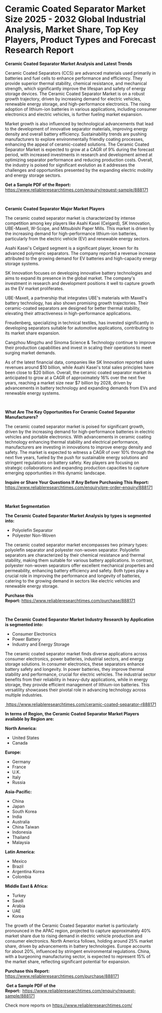 <p><h1>Ceramic Coated Separator Market Size 2025 - 2032 Global Industrial Analysis, Market Share, Top Key Players, Product Types and Forecast Research Report</h1></p><p><strong>Ceramic Coated Separator Market Analysis and Latest Trends</strong></p>
<p><p>Ceramic Coated Separators (CCS) are advanced materials used primarily in batteries and fuel cells to enhance performance and efficiency. They provide superior thermal stability, chemical resistance, and mechanical strength, which significantly improve the lifespan and safety of energy storage devices. The Ceramic Coated Separator Market is on a robust growth trajectory, driven by increasing demand for electric vehicles, renewable energy storage, and high-performance electronics. The rising adoption of lithium-ion batteries in various applications, including consumer electronics and electric vehicles, is further fueling market expansion.</p><p>Market growth is also influenced by technological advancements that lead to the development of innovative separator materials, improving energy density and overall battery efficiency. Sustainability trends are pushing manufacturers to explore environmentally friendly coating processes, enhancing the appeal of ceramic-coated solutions. The Ceramic Coated Separator Market is expected to grow at a CAGR of 9% during the forecast period, with increased investments in research and development aimed at optimizing separator performance and reducing production costs. Overall, the industry is poised for significant evolution as it addresses the challenges and opportunities presented by the expanding electric mobility and energy storage sectors.</p></p>
<p><strong>Get a Sample PDF of the Report:&nbsp;</strong> <a href="https://www.reliableresearchtimes.com/enquiry/request-sample/888171?utm_campaign=2182&utm_medium=2&utm_source=Github&utm_content=ia&utm_term=30012025&utm_id=ceramic-coated-separator">https://www.reliableresearchtimes.com/enquiry/request-sample/888171</a></p>
<p>&nbsp;</p>
<p><strong>Ceramic Coated Separator Major Market Players</strong></p>
<p><p>The ceramic coated separator market is characterized by intense competition among key players like Asahi Kasei (Celgard), SK Innovation, UBE-Maxell, W-Scope, and Mitsubishi Paper Mills. This market is driven by the increasing demand for high-performance lithium-ion batteries, particularly from the electric vehicle (EV) and renewable energy sectors.</p><p>Asahi Kasei's Celgard segment is a significant player, known for its advanced polymeric separators. The company reported a revenue increase attributed to the growing demand for EV batteries and high-capacity energy storage systems. </p><p>SK Innovation focuses on developing innovative battery technologies and aims to expand its presence in the global market. The company's investment in research and development positions it well to capture growth as the EV market proliferates.</p><p>UBE-Maxell, a partnership that integrates UBE's materials with Maxell's battery technology, has also shown promising growth trajectories. Their ceramic-coated separators are designed for better thermal stability, elevating their attractiveness in high-performance applications. </p><p>Freudenberg, specializing in technical textiles, has invested significantly in developing separators suitable for automotive applications, contributing to its market share expansion. </p><p>Cangzhou Mingzhu and Sinoma Science & Technology continue to improve their production capabilities and invest in scaling their operations to meet surging market demands.</p><p>As of the latest financial data, companies like SK Innovation reported sales revenues around $10 billion, while Asahi Kasei's total sales principles have been close to $20 billion. Overall, the ceramic coated separator market is anticipated to grow at a CAGR of approximately 16% over the next five years, reaching a market size near $7 billion by 2028, driven by advancements in battery technology and expanding demands from EVs and renewable energy systems.</p></p>
<p>&nbsp;</p>
<p><strong>What Are The Key Opportunities For Ceramic Coated Separator Manufacturers?</strong></p>
<p><p>The ceramic coated separator market is poised for significant growth, driven by the increasing demand for high-performance batteries in electric vehicles and portable electronics. With advancements in ceramic coating technology enhancing thermal stability and electrical performance, manufacturers are investing in innovations to improve energy density and safety. The market is expected to witness a CAGR of over 10% through the next five years, fueled by the push for sustainable energy solutions and stringent regulations on battery safety. Key players are focusing on strategic collaborations and expanding production capacities to capture emerging opportunities in this dynamic landscape.</p></p>
<p><strong>Inquire or Share Your Questions If Any Before Purchasing This Report:</strong> <a href="https://www.reliableresearchtimes.com/enquiry/pre-order-enquiry/888171?utm_campaign=2182&utm_medium=2&utm_source=Github&utm_content=ia&utm_term=30012025&utm_id=ceramic-coated-separator">https://www.reliableresearchtimes.com/enquiry/pre-order-enquiry/888171</a></p>
<p>&nbsp;</p>
<p><strong>Market Segmentation</strong></p>
<p><strong>The Ceramic Coated Separator Market Analysis by types is segmented into:</strong></p>
<p><ul><li>Polyolefin Separator</li><li>Polyester Non-Woven</li></ul></p>
<p><p>The ceramic coated separator market encompasses two primary types: polyolefin separator and polyester non-woven separator. Polyolefin separators are characterized by their chemical resistance and thermal stability, making them suitable for various battery applications. In contrast, polyester non-woven separators offer excellent mechanical properties and permeability, enhancing battery efficiency and safety. Both types play a crucial role in improving the performance and longevity of batteries, catering to the growing demand in sectors like electric vehicles and renewable energy storage.</p></p>
<p><strong>Purchase this Report:&nbsp;</strong><a href="https://www.reliableresearchtimes.com/purchase/888171?utm_campaign=2182&utm_medium=2&utm_source=Github&utm_content=ia&utm_term=30012025&utm_id=ceramic-coated-separator">https://www.reliableresearchtimes.com/purchase/888171</a></p>
<p>&nbsp;</p>
<p><strong>The Ceramic Coated Separator Market Industry Research by Application is segmented into:</strong></p>
<p><ul><li>Consumer Electronics</li><li>Power Battery</li><li>Industry and Energy Storage</li></ul></p>
<p><p>The ceramic coated separator market finds diverse applications across consumer electronics, power batteries, industrial sectors, and energy storage solutions. In consumer electronics, these separators enhance battery safety and longevity. In power batteries, they improve thermal stability and performance, crucial for electric vehicles. The industrial sector benefits from their reliability in heavy-duty applications, while in energy storage, they provide efficient management of lithium-ion batteries. This versatility showcases their pivotal role in advancing technology across multiple industries.</p></p>
<p><a href="https://www.reliableresearchtimes.com/ceramic-coated-separator-r888171?utm_campaign=2182&utm_medium=2&utm_source=Github&utm_content=ia&utm_term=30012025&utm_id=ceramic-coated-separator">&nbsp;https://www.reliableresearchtimes.com/ceramic-coated-separator-r888171</a></p>
<p><strong>In terms of Region, the Ceramic Coated Separator Market Players available by Region are:</strong></p>
<p>
    <p> <strong> North America: </strong>
        <ul>
            <li>United States</li>
            <li>Canada</li>
        </ul>
        </p> 
    <p> <strong> Europe: </strong>
        <ul>
            <li>Germany</li>
            <li>France</li>
            <li>U.K.</li>
            <li>Italy</li>
            <li>Russia</li>
        </ul>
        </p> 
    <p> <strong> Asia-Pacific: </strong>
        <ul>
            <li>China</li>
            <li>Japan</li>
            <li>South Korea</li>
            <li>India</li>
            <li>Australia</li>
            <li>China Taiwan</li>
            <li>Indonesia</li>
            <li>Thailand</li>
            <li>Malaysia</li>
        </ul>
        </p> 
    <p> <strong> Latin America: </strong>
        <ul>
            <li>Mexico</li>
            <li>Brazil</li>
            <li>Argentina Korea</li>
            <li>Colombia</li>
        </ul>
        </p> 
    <p> <strong> Middle East & Africa: </strong>
        <ul>
            <li>Turkey</li>
            <li>Saudi</li>
            <li>Arabia</li>
            <li>UAE</li>
            <li>Korea</li>
        </ul>
    </p>
    </p>
<p><p>The growth of the Ceramic Coated Separator market is particularly pronounced in the APAC region, projected to capture approximately 40% market share due to rising demand in electric vehicle production and consumer electronics. North America follows, holding around 25% market share, driven by advancements in battery technologies. Europe accounts for about 20%, influenced by stringent environmental regulations. China, with a burgeoning manufacturing sector, is expected to represent 15% of the market share, reflecting significant potential for expansion.</p></p>
<p><strong>Purchase this Report: </strong><a href="https://www.reliableresearchtimes.com/purchase/888171?utm_campaign=2182&utm_medium=2&utm_source=Github&utm_content=ia&utm_term=30012025&utm_id=ceramic-coated-separator">https://www.reliableresearchtimes.com/purchase/888171</a></p>
<p>&nbsp;<strong>Get a Sample PDF of the Report:&nbsp;&nbsp;</strong><a href="https://www.reliableresearchtimes.com/enquiry/request-sample/888171?utm_campaign=2182&utm_medium=2&utm_source=Github&utm_content=ia&utm_term=30012025&utm_id=ceramic-coated-separator">https://www.reliableresearchtimes.com/enquiry/request-sample/888171</a></p>
<p><strong></strong></p>
<p>Check more reports on <a href="https://www.reliableresearchtimes.com/?utm_campaign=2182&utm_medium=2&utm_source=Github&utm_content=ia&utm_term=30012025&utm_id=ceramic-coated-separator">https://www.reliableresearchtimes.com/</a></p>